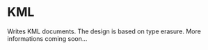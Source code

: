 KML
======

Writes KML documents. The design is based on type erasure. More informations coming soon...